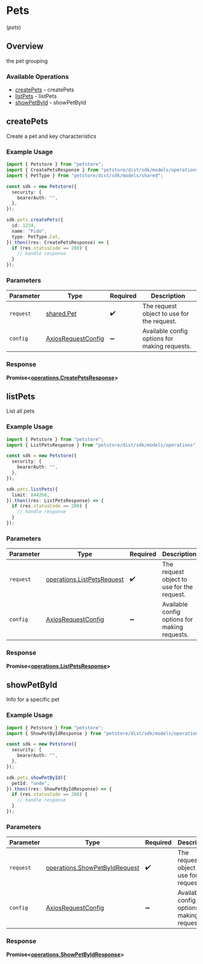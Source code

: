 # Pets
(*pets*)

## Overview

the pet grouping

### Available Operations

* [createPets](#createpets) - createPets
* [listPets](#listpets) - listPets
* [showPetById](#showpetbyid) - showPetById

## createPets

Create a pet and key characteristics

### Example Usage

```typescript
import { Petstore } from "petstore";
import { CreatePetsResponse } from "petstore/dist/sdk/models/operations";
import { PetType } from "petstore/dist/sdk/models/shared";

const sdk = new Petstore({
  security: {
    bearerAuth: "",
  },
});

sdk.pets.createPets({
  id: 1234,
  name: "Fido",
  type: PetType.Cat,
}).then((res: CreatePetsResponse) => {
  if (res.statusCode == 200) {
    // handle response
  }
});
```

### Parameters

| Parameter                                                    | Type                                                         | Required                                                     | Description                                                  |
| ------------------------------------------------------------ | ------------------------------------------------------------ | ------------------------------------------------------------ | ------------------------------------------------------------ |
| `request`                                                    | [shared.Pet](../../models/shared/pet.md)                     | :heavy_check_mark:                                           | The request object to use for the request.                   |
| `config`                                                     | [AxiosRequestConfig](https://axios-http.com/docs/req_config) | :heavy_minus_sign:                                           | Available config options for making requests.                |


### Response

**Promise<[operations.CreatePetsResponse](../../models/operations/createpetsresponse.md)>**


## listPets

List all pets

### Example Usage

```typescript
import { Petstore } from "petstore";
import { ListPetsResponse } from "petstore/dist/sdk/models/operations";

const sdk = new Petstore({
  security: {
    bearerAuth: "",
  },
});

sdk.pets.listPets({
  limit: 844266,
}).then((res: ListPetsResponse) => {
  if (res.statusCode == 200) {
    // handle response
  }
});
```

### Parameters

| Parameter                                                                | Type                                                                     | Required                                                                 | Description                                                              |
| ------------------------------------------------------------------------ | ------------------------------------------------------------------------ | ------------------------------------------------------------------------ | ------------------------------------------------------------------------ |
| `request`                                                                | [operations.ListPetsRequest](../../models/operations/listpetsrequest.md) | :heavy_check_mark:                                                       | The request object to use for the request.                               |
| `config`                                                                 | [AxiosRequestConfig](https://axios-http.com/docs/req_config)             | :heavy_minus_sign:                                                       | Available config options for making requests.                            |


### Response

**Promise<[operations.ListPetsResponse](../../models/operations/listpetsresponse.md)>**


## showPetById

Info for a specific pet

### Example Usage

```typescript
import { Petstore } from "petstore";
import { ShowPetByIdResponse } from "petstore/dist/sdk/models/operations";

const sdk = new Petstore({
  security: {
    bearerAuth: "",
  },
});

sdk.pets.showPetById({
  petId: "unde",
}).then((res: ShowPetByIdResponse) => {
  if (res.statusCode == 200) {
    // handle response
  }
});
```

### Parameters

| Parameter                                                                      | Type                                                                           | Required                                                                       | Description                                                                    |
| ------------------------------------------------------------------------------ | ------------------------------------------------------------------------------ | ------------------------------------------------------------------------------ | ------------------------------------------------------------------------------ |
| `request`                                                                      | [operations.ShowPetByIdRequest](../../models/operations/showpetbyidrequest.md) | :heavy_check_mark:                                                             | The request object to use for the request.                                     |
| `config`                                                                       | [AxiosRequestConfig](https://axios-http.com/docs/req_config)                   | :heavy_minus_sign:                                                             | Available config options for making requests.                                  |


### Response

**Promise<[operations.ShowPetByIdResponse](../../models/operations/showpetbyidresponse.md)>**

